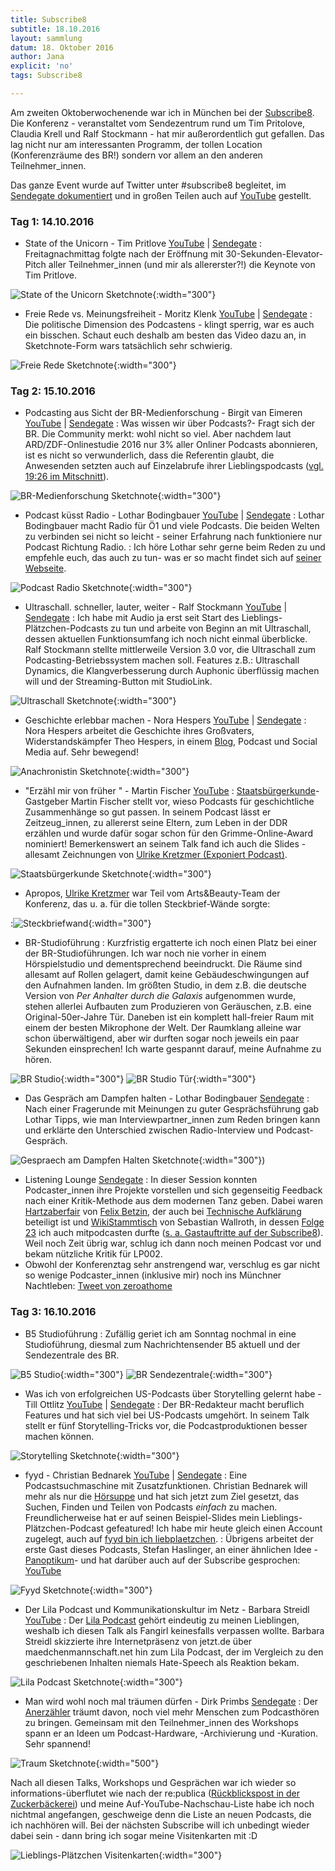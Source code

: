 ```yaml
---
title: Subscribe8
subtitle: 18.10.2016
layout: sammlung
datum: 18. Oktober 2016
author: Jana
explicit: 'no'
tags: Subscribe8

---
```


Am zweiten Oktoberwochenende war ich in München bei der [Subscribe8](http://das-sendezentrum.de/subscribe/sub8/). Die Konferenz - veranstaltet vom Sendezentrum rund um Tim Pritolove, Claudia Krell und Ralf Stockmann - hat mir außerordentlich gut gefallen. Das lag nicht nur am interessanten Programm, der tollen Location (Konferenzräume des BR!) sondern vor allem an den anderen Teilnehmer_innen.

Das ganze Event wurde auf Twitter unter #subscribe8 begleitet, im [Sendegate dokumentiert](https://sendegate.de/c/community/subscribe-8) und in großen Teilen auch auf [YouTube](https://www.youtube.com/playlist?list=PLIoqMTM7qDWr4jEWJ0WMQAdCFDSuk-ZJo) gestellt.

### Tag 1: 14.10.2016

* State of the Unicorn - Tim Pritlove [YouTube](https://youtu.be/zHNZBUFBpTE) | [Sendegate](https://sendegate.de/t/subscribe8-podcasting-state-of-the-unicorn/4075)
: Freitagnachmittag folgte nach der Eröffnung mit 30-Sekunden-Elevator-Pitch aller Teilnehmer_innen (und mir als allererster?!) die Keynote von Tim Pritlove.

 ![State of the Unicorn Sketchnote](http://www.lieblings-plaetzchen.com/photos/Sammlungen/subscribe8/stateoftheunicorn-sketchnote.jpg){:width="300"}

* Freie Rede vs. Meinungsfreiheit - Moritz Klenk [YouTube](https://youtu.be/t_UxAKaDkKU) | [Sendegate](https://sendegate.de/t/subscribe8-freie-rede-vs-meinungsfreiheit/4076)
: Die politische Dimension des Podcastens - klingt sperrig, war es auch ein bisschen. Schaut euch deshalb am besten das Video dazu an, in Sketchnote-Form wars tatsächlich sehr schwierig.

 ![Freie Rede Sketchnote](http://www.lieblings-plaetzchen.com/photos/Sammlungen/subscribe8/freierede-sketchnote.jpg){:width="300"}

### Tag 2: 15.10.2016

* Podcasting aus Sicht der BR-Medienforschung - Birgit van Eimeren [YouTube](https://youtu.be/0Dl-nN8jCE0) | [Sendegate](https://sendegate.de/t/subscribe8-podcasting-aus-sicht-der-br-medienforschung/4077)
: Was wissen wir über Podcasts?- Fragt sich der BR. Die Community merkt: wohl nicht so viel. Aber nachdem laut ARD/ZDF-Onlinestudie 2016 nur 3% aller Onliner Podcasts abonnieren, ist es nicht so verwunderlich, dass die Referentin glaubt, die Anwesenden setzten auch auf Einzelabrufe ihrer Lieblingspodcasts ([vgl. 19:26 im Mitschnitt](https://youtu.be/0Dl-nN8jCE0?t=19m26s)).

 ![BR-Medienforschung Sketchnote](http://www.lieblings-plaetzchen.com/photos/Sammlungen/subscribe8/br-medienforschung-sketchnote.jpg){:width="300"}

* Podcast küsst Radio - Lothar Bodingbauer [YouTube](https://youtu.be/TVZo0JfswUs) | [Sendegate](https://sendegate.de/t/subscribe8-podcast-kuesst-radio/4078)
: Lothar Bodingbauer macht Radio für Ö1 und viele Podcasts. Die beiden Welten zu verbinden sei nicht so leicht - seiner Erfahrung nach funktioniere nur Podcast Richtung Radio.
: Ich höre Lothar sehr gerne beim Reden zu und empfehle euch, das auch zu tun- was er so macht findet sich auf [seiner Webseite](http://www.sprechkontakt.at/).

 ![Podcast Radio Sketchnote](http://www.lieblings-plaetzchen.com/photos/Sammlungen/subscribe8/podcast-radio-sketchnote.jpg){:width="300"}

* Ultraschall. schneller, lauter, weiter - Ralf Stockmann [YouTube](https://youtu.be/PamxkQWd3xw) | [Sendegate](https://sendegate.de/t/subscribe8-ultraschall-schneller-lauter-weiter/4079)
:  Ich habe mit Audio ja erst seit Start des Lieblings-Plätzchen-Podcasts zu tun und arbeite von Beginn an mit Ultraschall, dessen aktuellen Funktionsumfang ich noch nicht einmal überblicke. Ralf Stockmann stellte mittlerweile Version 3.0 vor, die Ultraschall zum Podcasting-Betriebssystem machen soll. Features z.B.: Ultraschall Dynamics, die Klangverbesserung durch Auphonic überflüssig machen will und der Streaming-Button mit StudioLink.

 ![Ultraschall Sketchnote](http://www.lieblings-plaetzchen.com/photos/Sammlungen/subscribe8/ultraschall-sketchnote.jpg){:width="300"}

* Geschichte erlebbar machen - Nora Hespers [YouTube](https://youtu.be/Dk7Ic3qQrzw) | [Sendegate](https://sendegate.de/t/subscribe8-geschichte-erlebbar-machen/4080)
: Nora Hespers arbeitet die Geschichte ihres Großvaters, Widerstandskämpfer Theo Hespers, in einem [Blog](http://www.die-anachronistin.de/), Podcast und Social Media auf. Sehr bewegend!

 ![Anachronistin Sketchnote](http://www.lieblings-plaetzchen.com/photos/Sammlungen/subscribe8/anachronistin-sketchnote.jpg){:width="300"}

* "Erzähl mir von früher " - Martin Fischer [YouTube](https://youtu.be/PxkglmhB7Ag)
: [Staatsbürgerkunde](http://www.staatsbuergerkun.de/)-Gastgeber Martin Fischer stellt vor, wieso Podcasts für geschichtliche Zusammenhänge so gut passen. In seinem Podcast lässt er Zeitzeug_innen, zu allererst seine Eltern, zum Leben in der DDR erzählen und wurde dafür sogar schon für den Grimme-Online-Award nominiert! Bemerkenswert an seinem Talk fand ich auch die Slides - allesamt Zeichnungen von [Ulrike Kretzmer (Exponiert Podcast)](http://www.exponiert.berlin/).

 ![Staatsbürgerkunde Sketchnote](http://www.lieblings-plaetzchen.com/photos/Sammlungen/subscribe8/staatsbuergerkunde-sketchnote.jpg){:width="300"}

* Apropos, [Ulrike Kretzmer](https://twitter.com/DieUlrike) war Teil vom Arts&Beauty-Team der Konferenz, das u. a. für die tollen Steckbrief-Wände sorgte:

:![Steckbriefwand](http://www.lieblings-plaetzchen.com/photos/Sammlungen/subscribe8/instagram-steckbrief-wand.jpg){:width="300"}

* BR-Studioführung
: Kurzfristig ergatterte ich noch einen Platz bei einer der BR-Studioführungen. Ich war noch nie vorher in einem Hörspielstudio und dementsprechend beeindruckt. Die Räume sind allesamt auf Rollen gelagert, damit keine Gebäudeschwingungen auf den Aufnahmen landen. Im größten Studio, in dem z.B. die deutsche Version von *Per Anhalter durch die Galaxis* aufgenommen wurde, stehen allerlei Aufbauten zum Produzieren von Geräuschen, z.B. eine Original-50er-Jahre Tür. Daneben ist ein komplett hall-freier Raum mit einem der besten Mikrophone der Welt. Der Raumklang alleine war schon überwältigend, aber wir durften sogar noch jeweils ein paar Sekunden einsprechen! Ich warte gespannt darauf, meine Aufnahme zu hören.

 ![BR Studio](http://www.lieblings-plaetzchen.com/photos/Sammlungen/subscribe8/br-studio.jpg){:width="300"} ![BR Studio Tür](http://www.lieblings-plaetzchen.com/photos/Sammlungen/subscribe8/br-studio-tuer.jpg){:width="300"}

* Das Gespräch am Dampfen halten - Lothar Bodingbauer [Sendegate](https://sendegate.de/t/subscribe8-das-gespraech-am-dampfen-halten/4089)
: Nach einer Fragerunde mit Meinungen zu guter Gesprächsführung gab Lothar Tipps, wie man Interviewpartner_innen zum Reden bringen kann und erklärte den Unterschied zwischen Radio-Interview und Podcast-Gespräch.

![Gespraech am Dampfen Halten Sketchnote](http://www.lieblings-plaetzchen.com/photos/Sammlungen/subscribe8/gespraech-dampfen-sketchnote.jpg){:width="300"})

* Listening Lounge [Sendegate](https://sendegate.de/t/subscribe8-listening-lounge/4100)
: In dieser Session konnten Podcaster_innen ihre Projekte vorstellen und sich gegenseitig Feedback nach einer Kritik-Methode aus dem modernen Tanz geben. Dabei waren [Hartzaberfair](http://hartzaberfair.de) von [Felix Betzin](https://twitter.com/felixbetzin), der auch bei [Technische Aufklärung](http://technische-aufklaerung.de/) beteiligt ist und [WikiStammtisch](http://wikistammtisch.de/) von Sebastian Wallroth, in dessen [Folge 23](http://wikistammtisch.de/wikistammtisch-episode-0023-bei-der-subscribe8/) ich auch mitpodcasten durfte ([s. a. Gastauftritte auf der Subscribe8](http://www.lieblings-plaetzchen/Sammlungen/2016-10-18.html)). Weil noch Zeit übrig war, schlug ich dann noch meinen Podcast vor und bekam nützliche Kritik für LP002.
* Obwohl der Konferenztag sehr anstrengend war, verschlug es gar nicht so wenige Podcaster_innen (inklusive mir) noch ins Münchner Nachtleben: [Tweet von zeroathome](https://twitter.com/zeroathome/status/787447925152608256)

### Tag 3: 16.10.2016

* B5 Studioführung
: Zufällig geriet ich am Sonntag nochmal in eine Studioführung, diesmal zum Nachrichtensender B5 aktuell und der Sendezentrale des BR.

 ![B5 Studio](http://www.lieblings-plaetzchen.com/photos/Sammlungen/subscribe8/b5-studio.jpg){:width="300"}
![BR Sendezentrale](http://www.lieblings-plaetzchen.com/photos/Sammlungen/subscribe8/br-herz.jpg){:width="300"}

* Was ich von erfolgreichen US-Podcasts über Storytelling gelernt habe - Till Ottlitz [YouTube](https://youtu.be/j7OZxw916l8) | [Sendegate](https://sendegate.de/t/subscribe8-was-ich-von-erfolgreichen-us-podcasts-ueber-storytelling-gelernt-habe/4118)
: Der BR-Redakteur macht beruflich Features und hat sich viel bei US-Podcasts umgehört. In seinem Talk stellt er fünf Storytelling-Tricks vor, die Podcastproduktionen besser machen können.

 ![Storytelling Sketchnote](http://www.lieblings-plaetzchen.com/photos/Sammlungen/subscribe8/storytelling-sketchnote.jpg){:width="300"}

* fyyd - Christian Bednarek [YouTube](https://youtu.be/mRfsOlWRrjY) | [Sendegate](https://sendegate.de/t/subscribe8-fyyd/4119)
: Eine Podcastsuchmaschine mit Zusatzfunktionen. Christian Bednarek will mehr als nur die [Hörsuppe](http://hoersuppe.de/) und hat sich jetzt zum Ziel gesetzt, das Suchen, Finden und Teilen von Podcasts *einfach* zu machen. Freundlicherweise hat er auf seinen Beispiel-Slides mein Lieblings-Plätzchen-Podcast gefeatured!
Ich habe mir heute gleich einen Account zugelegt, auch auf [fyyd bin ich liebplaetzchen](https://fyyd.de/user/liebplaetzchen).
: Übrigens arbeitet der erste Gast dieses Podcasts, Stefan Haslinger, an einer ähnlichen Idee - [Panoptikum](https://www.panoptikum.io/)- und hat darüber auch auf der Subscribe gesprochen: [YouTube](https://youtu.be/VAglItKATug)

 ![Fyyd Sketchnote](http://www.lieblings-plaetzchen.com/photos/Sammlungen/subscribe8/fyyd-sketchnote.jpg){:width="300"}

* Der Lila Podcast und Kommunikationskultur im Netz - Barbara Streidl [YouTube](https://youtu.be/rj-0dFGez4M)
: Der [Lila Podcast](http://lila-podcast.de/) gehört eindeutig zu meinen Lieblingen, weshalb ich diesen Talk als Fangirl keinesfalls verpassen wollte. Barbara Streidl skizzierte ihre Internetpräsenz von jetzt.de über maedchenmannschaft.net hin zum Lila Podcast, der im Vergleich zu den geschriebenen Inhalten niemals Hate-Speech als Reaktion bekam.

 ![Lila Podcast Sketchnote](http://www.lieblings-plaetzchen.com/photos/Sammlungen/subscribe8/lila-podcast-sketchnote.jpg){:width="300"}

* Man wird wohl noch mal träumen dürfen - Dirk Primbs [Sendegate](https://sendegate.de/t/subscribe8-man-wird-wohl-noch-mal-traeumen-duerfen/4128)
: Der [Anerzähler](http://anerzaehlt.net/) träumt davon, noch viel mehr Menschen zum Podcasthören zu bringen. Gemeinsam mit den Teilnehmer_innen des Workshops spann er an Ideen um Podcast-Hardware, -Archivierung und -Kuration. Sehr spannend!

 ![Traum Sketchnote](http://www.lieblings-plaetzchen.com/photos/Sammlungen/subscribe8/traum-sketchnote.jpg){:width="500"}


Nach all diesen Talks, Workshops und Gesprächen war ich wieder so informations-überflutet wie nach der re:publica ([Rückblickspost in der Zuckerbäckerei](http://zuckerbaeckerei.com/2016/05/republica/)) und meine Auf-YouTube-Nachschau-Liste habe ich noch nichtmal angefangen, geschweige denn die Liste an neuen Podcasts, die ich nachhören will.
Bei der nächsten Subscribe will ich unbedingt wieder dabei sein - dann bring ich sogar meine Visitenkarten mit :D

![Lieblings-Plätzchen Visitenkarten](http://www.lieblings-plaetzchen.com/photos/Sammlungen/subscribe8/visitenkarten.jpg){:width="300"}
